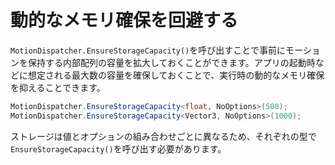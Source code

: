 # 動的なメモリ確保を回避する

`MotionDispatcher.EnsureStorageCapacity()`を呼び出すことで事前にモーションを保持する内部配列の容量を拡大しておくことができます。アプリの起動時などに想定される最大数の容量を確保しておくことで、実行時の動的なメモリ確保を抑えることできます。

```cs
MotionDispatcher.EnsureStorageCapacity<float, NoOptions>(500);
MotionDispatcher.EnsureStorageCapacity<Vector3, NoOptions>(1000);
```

ストレージは値とオプションの組み合わせごとに異なるため、それぞれの型で`EnsureStorageCapacity()`を呼び出す必要があります。